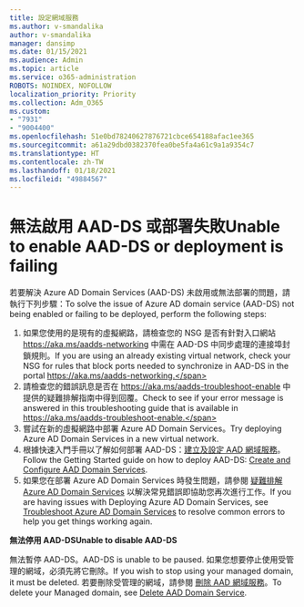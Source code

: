 ```yaml
---
title: 設定網域服務
ms.author: v-smandalika
author: v-smandalika
manager: dansimp
ms.date: 01/15/2021
ms.audience: Admin
ms.topic: article
ms.service: o365-administration
ROBOTS: NOINDEX, NOFOLLOW
localization_priority: Priority
ms.collection: Adm_O365
ms.custom:
- "7931"
- "9004400"
ms.openlocfilehash: 51e0bd78240627876721cbce654188afac1ee365
ms.sourcegitcommit: a61a29dbd0382370fea0be5fa4a61c9a1a9354c7
ms.translationtype: HT
ms.contentlocale: zh-TW
ms.lasthandoff: 01/18/2021
ms.locfileid: "49884567"
---
```

# <a name="unable-to-enable-aad-ds-or-deployment-is-failing"></a><span data-ttu-id="003ca-102">無法啟用 AAD-DS 或部署失敗</span><span class="sxs-lookup"><span data-stu-id="003ca-102">Unable to enable AAD-DS or deployment is failing</span></span>

<span data-ttu-id="003ca-103">若要解決 Azure AD Domain Services (AAD-DS) 未啟用或無法部署的問題，請執行下列步驟：</span><span class="sxs-lookup"><span data-stu-id="003ca-103">To solve the issue of Azure AD domain service (AAD-DS) not being enabled or failing to be deployed, perform the following steps:</span></span>

1. <span data-ttu-id="003ca-104">如果您使用的是現有的虛擬網路，請檢查您的 NSG 是否有針對入口網站 https://aka.ms/aadds-networking 中需在 AAD-DS 中同步處理的連接埠封鎖規則。</span><span class="sxs-lookup"><span data-stu-id="003ca-104">If you are using an already existing virtual network, check your NSG for rules that block ports needed to synchronize in AAD-DS in the portal https://aka.ms/aadds-networking.</span></span>
2. <span data-ttu-id="003ca-105">請檢查您的錯誤訊息是否在 https://aka.ms/aadds-troubleshoot-enable 中提供的疑難排解指南中得到回覆。</span><span class="sxs-lookup"><span data-stu-id="003ca-105">Check to see if your error message is answered in this troubleshooting guide that is available in  https://aka.ms/aadds-troubleshoot-enable.</span></span>
3. <span data-ttu-id="003ca-106">嘗試在新的虛擬網路中部署 Azure AD Domain Services。</span><span class="sxs-lookup"><span data-stu-id="003ca-106">Try deploying Azure AD Domain Services in a new virtual network.</span></span>
4. <span data-ttu-id="003ca-107">根據快速入門手冊以了解如何部署 AAD-DS：[建立及設定 AAD 網域服務](https://docs.microsoft.com/azure/active-directory-domain-services/tutorial-create-instance)。</span><span class="sxs-lookup"><span data-stu-id="003ca-107">Follow the Getting Started guide on how to deploy AAD-DS: [Create and Configure AAD Domain Services](https://docs.microsoft.com/azure/active-directory-domain-services/tutorial-create-instance).</span></span>
5. <span data-ttu-id="003ca-108">如果您在部署 Azure AD Domain Services 時發生問題，請參閱 [疑難排解 Azure AD Domain Services](https://docs.microsoft.com/azure/active-directory-domain-services/troubleshoot) 以解決常見錯誤即協助您再次進行工作。</span><span class="sxs-lookup"><span data-stu-id="003ca-108">If you are having issues with Deploying Azure AD Domain Services, see [Troubleshoot Azure AD Domain Services](https://docs.microsoft.com/azure/active-directory-domain-services/troubleshoot) to resolve common errors to help you get things working again.</span></span> 

<span data-ttu-id="003ca-109">**無法停用 AAD-DS**</span><span class="sxs-lookup"><span data-stu-id="003ca-109">**Unable to disable AAD-DS**</span></span>

<span data-ttu-id="003ca-110">無法暫停 AAD-DS。</span><span class="sxs-lookup"><span data-stu-id="003ca-110">AAD-DS is unable to be paused.</span></span> <span data-ttu-id="003ca-111">如果您想要停止使用受管理的網域，必須先將它刪除。</span><span class="sxs-lookup"><span data-stu-id="003ca-111">If you wish to stop using your managed domain, it must be deleted.</span></span>
<span data-ttu-id="003ca-112">若要刪除受管理的網域，請參閱 [刪除 AAD 網域服務](https://docs.microsoft.com/azure/active-directory-domain-services/delete-aadds)。</span><span class="sxs-lookup"><span data-stu-id="003ca-112">To delete your Managed domain, see [Delete AAD Domain Service](https://docs.microsoft.com/azure/active-directory-domain-services/delete-aadds).</span></span>



